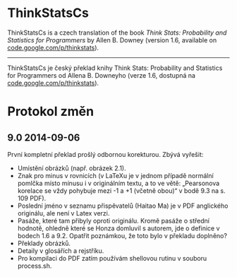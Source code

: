 ThinkStatsCs
============

ThinkStatsCs is a czech translation of the book *Think Stats: Probability and Statistics for Programmers* by Allen B. Downey (version 1.6, available on [code.google.com/p/thinkstats](https://code.google.com/p/thinkstats/)).

***

ThinkStatsCs je český překlad knihy Think Stats: Probability and Statistics for Programmers od Allena B. Downeyho (verze 1.6, dostupná na [code.google.com/p/thinkstats](https://code.google.com/p/thinkstats/)).

# Protokol změn

## 9.0 2014-09-06 

První kompletní překlad prošlý odbornou korekturou. Zbývá vyřešit:

- Umístění obrázků (např. obrázek 2.1).
- Znak pro minus v rovnicích (v LaTeXu je v jednom případě normální pomlčka místo mínusu i v originálním textu, a to ve větě: „Pearsonova korelace se vždy pohybuje mezi -1 a +1 (včetně obou)“  v bodě 9.3 na s. 109 PDF).
- Poslední jméno v seznamu přispěvatelů (Haitao Ma) je v PDF anglického originálu, ale není v Latex verzi.
- Pasáže, které tam přibyly oproti originálu. Kromě pasáže o střední hodnotě, ohledně které se Honza domluvil s autorem, jde o definice v bodech 1.6 a 9.2. Opatřit poznámkou, že toto bylo v překladu doplněno?
- Překlady obrázků.
- Detaily v glosářích a rejstříku.
- Pro kompilaci do PDF zatím používám shellovou rutinu v souboru process.sh.
